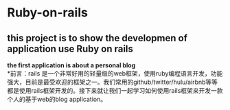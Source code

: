 # Ruby-on-rails
## this project is to show the developmen of application use Ruby on rails  
**the first application is about a personal blog**  
*前言：rails 是一个非常好用的轻量级的web框架，使用ruby编程语言开发，功能强大，目前是最受欢迎的框架之一。我们常用的github/twitter/hulu/airbnb等等都是使用rails框架开发的。接下来就让我们一起学习如何使用rails框架来开发一款个人的基于web的blog application。
